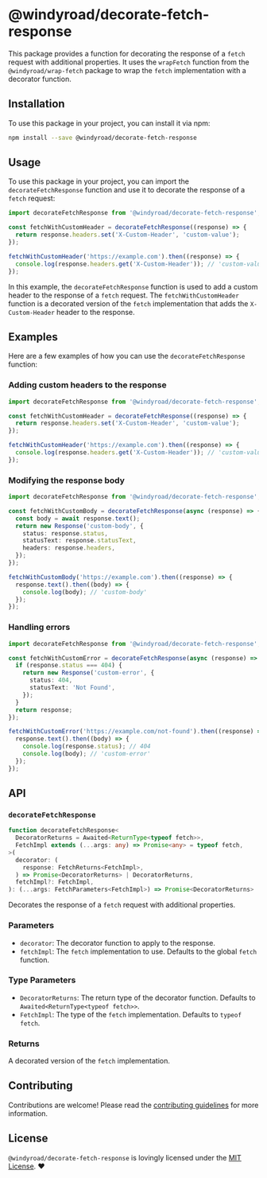 # @windyroad/decorate-fetch-response

This package provides a function for decorating the response of a `fetch` request with
additional properties. It uses the `wrapFetch` function from the `@windyroad/wrap-fetch`
package to wrap the `fetch` implementation with a decorator function.

## Installation

To use this package in your project, you can install it via npm:

```sh
npm install --save @windyroad/decorate-fetch-response
```

## Usage

To use this package in your project, you can import the `decorateFetchResponse` function and
use it to decorate the response of a `fetch` request:

```typescript
import decorateFetchResponse from '@windyroad/decorate-fetch-response';

const fetchWithCustomHeader = decorateFetchResponse((response) => {
  return response.headers.set('X-Custom-Header', 'custom-value');
});

fetchWithCustomHeader('https://example.com').then((response) => {
  console.log(response.headers.get('X-Custom-Header')); // 'custom-value'
});
```

In this example, the `decorateFetchResponse` function is used to add a custom header to the
response of a `fetch` request. The `fetchWithCustomHeader` function is a decorated version of
the `fetch` implementation that adds the `X-Custom-Header` header to the response.

## Examples

Here are a few examples of how you can use the `decorateFetchResponse` function:

### Adding custom headers to the response

```typescript
import decorateFetchResponse from '@windyroad/decorate-fetch-response';

const fetchWithCustomHeader = decorateFetchResponse((response) => {
  return response.headers.set('X-Custom-Header', 'custom-value');
});

fetchWithCustomHeader('https://example.com').then((response) => {
  console.log(response.headers.get('X-Custom-Header')); // 'custom-value'
});
```

### Modifying the response body

```typescript
import decorateFetchResponse from '@windyroad/decorate-fetch-response';

const fetchWithCustomBody = decorateFetchResponse(async (response) => {
  const body = await response.text();
  return new Response('custom-body', {
    status: response.status,
    statusText: response.statusText,
    headers: response.headers,
  });
});

fetchWithCustomBody('https://example.com').then((response) => {
  response.text().then((body) => {
    console.log(body); // 'custom-body'
  });
});
```

### Handling errors

```typescript
import decorateFetchResponse from '@windyroad/decorate-fetch-response';

const fetchWithCustomError = decorateFetchResponse(async (response) => {
  if (response.status === 404) {
    return new Response('custom-error', {
      status: 404,
      statusText: 'Not Found',
    });
  }
  return response;
});

fetchWithCustomError('https://example.com/not-found').then((response) => {
  response.text().then((body) => {
    console.log(response.status); // 404
    console.log(body); // 'custom-error'
  });
});
```

## API

### `decorateFetchResponse`

```typescript
function decorateFetchResponse<
  DecoratorReturns = Awaited<ReturnType<typeof fetch>>,
  FetchImpl extends (...args: any) => Promise<any> = typeof fetch,
>(
  decorator: (
    response: FetchReturns<FetchImpl>,
  ) => Promise<DecoratorReturns> | DecoratorReturns,
  fetchImpl?: FetchImpl,
): (...args: FetchParameters<FetchImpl>) => Promise<DecoratorReturns>
```

Decorates the response of a `fetch` request with additional properties.

### Parameters

- `decorator`: The decorator function to apply to the response.
- `fetchImpl`: The `fetch` implementation to use. Defaults to the global `fetch` function.

### Type Parameters

- `DecoratorReturns`: The return type of the decorator function. Defaults to `Awaited<ReturnType<typeof fetch>>`.
- `FetchImpl`: The type of the `fetch` implementation. Defaults to `typeof fetch`.

### Returns

A decorated version of the `fetch` implementation.

## Contributing

Contributions are welcome! Please read the [contributing guidelines](../../CONTRIBUTING.md) for more information.

## License

`@windyroad/decorate-fetch-response` is lovingly licensed under the [MIT License](../../LICENSE). ❤️
